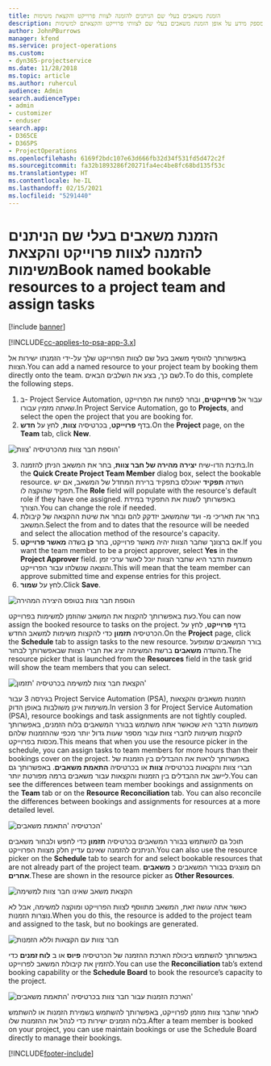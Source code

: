 ```yaml
---
title: הזמנת משאבים בעלי שם הניתנים להזמנה לצוות פרוייקט והקצאת משימות
description: נושא זה מספק מידע על אופן הזמנת משאבים בעלי שם לצוותי פרוייקט והקצאתם למשימות.
author: JohnPBurrows
manager: kfend
ms.service: project-operations
ms.custom:
- dyn365-projectservice
ms.date: 11/28/2018
ms.topic: article
ms.author: ruhercul
audience: Admin
search.audienceType:
- admin
- customizer
- enduser
search.app:
- D365CE
- D365PS
- ProjectOperations
ms.openlocfilehash: 6169f2bdc107e63d666fb32d34f531fd5d472c2f
ms.sourcegitcommit: fa32b1893286f20271fa4ec4be8fc68bd135f53c
ms.translationtype: HT
ms.contentlocale: he-IL
ms.lasthandoff: 02/15/2021
ms.locfileid: "5291440"
---
```

# <a name="book-named-bookable-resources-to-a-project-team-and-assign-tasks"></a><span data-ttu-id="0c7ec-103">הזמנת משאבים בעלי שם הניתנים להזמנה לצוות פרוייקט והקצאת משימות</span><span class="sxs-lookup"><span data-stu-id="0c7ec-103">Book named bookable resources to a project team and assign tasks</span></span> 

[!include [banner](../includes/psa-now-project-operations.md)]

[!INCLUDE[cc-applies-to-psa-app-3.x](../includes/cc-applies-to-psa-app-3x.md)]

<span data-ttu-id="0c7ec-104">באפשרותך להוסיף משאב בעל שם לצוות הפרוייקט שלך על-ידי הזמנתו ישירות אל הצוות.</span><span class="sxs-lookup"><span data-stu-id="0c7ec-104">You can  add a named resource to your project team by booking them directly onto the team.</span></span> <span data-ttu-id="0c7ec-105">לשם כך, בצע את השלבים הבאים.</span><span class="sxs-lookup"><span data-stu-id="0c7ec-105">To do this, complete the following steps.</span></span>

1. <span data-ttu-id="0c7ec-106">ב- Project Service Automation, עבור אל **פרוייקטים**, ובחר לפתוח את הפרוייקט שאתה מזמין עבורו.</span><span class="sxs-lookup"><span data-stu-id="0c7ec-106">In  Project Service Automation, go to **Projects**, and select the open the project that you are booking for.</span></span>
2. <span data-ttu-id="0c7ec-107">בדף **פרוייקט**, בכרטיסיה **צוות**, לחץ על **חדש**.</span><span class="sxs-lookup"><span data-stu-id="0c7ec-107">On the **Project** page, on the **Team** tab, click **New**.</span></span> 

![הוספת חבר צוות מהכרטיסיה 'צוות'](media/RM-how-to-1.png)

3. <span data-ttu-id="0c7ec-109">בתיבת הדו-שיח **יצירה מהירה של חבר צוות**, בחר את המשאב הניתן להזמנה.</span><span class="sxs-lookup"><span data-stu-id="0c7ec-109">In the **Quick Create Project Team Member** dialog box, select the bookable resource.</span></span> <span data-ttu-id="0c7ec-110">השדה **תפקיד** יאוכלס בתפקיד ברירת המחדל של המשאב, אם יש תפקיד שהוקצה לו.</span><span class="sxs-lookup"><span data-stu-id="0c7ec-110">The **Role** field will populate with the resource's default role if they have one assigned.</span></span> <span data-ttu-id="0c7ec-111">באפשרותך לשנות את התפקיד במידת הצורך.</span><span class="sxs-lookup"><span data-stu-id="0c7ec-111">You can change the role if needed.</span></span> 
4. <span data-ttu-id="0c7ec-112">בחר את תאריכי מ- ועד שהמשאב יזדקק להם ובחר את שיטת ההקצאה של קיבולת המשאב.</span><span class="sxs-lookup"><span data-stu-id="0c7ec-112">Select the from and to dates that the resource will be needed and select the allocation method of the resource's capacity.</span></span> 
5. <span data-ttu-id="0c7ec-113">אם ברצונך שחבר הצוות יהיה מאשר פרוייקט, בחר **כן** בשדה **מאשר פרוייקט**.</span><span class="sxs-lookup"><span data-stu-id="0c7ec-113">If you want the team member to be a project approver, select **Yes** in the **Project Approver** field.</span></span> <span data-ttu-id="0c7ec-114">משמעות הדבר היא שחבר הצוות יוכל לאשר ערכי זמן והוצאה שנשלחו עבור הפרוייקט.</span><span class="sxs-lookup"><span data-stu-id="0c7ec-114">This will mean that the team member can approve submitted time and expense entries for this project.</span></span> 
6. <span data-ttu-id="0c7ec-115">לחץ על **שמור**.</span><span class="sxs-lookup"><span data-stu-id="0c7ec-115">Click **Save**.</span></span>

![הוספת חבר צוות בטופס היצירה המהירה](media/RM-how-to-2.png)


<span data-ttu-id="0c7ec-117">כעת באפשרותך להקצות את המשאב שהוזמן למשימות בפרוייקט.</span><span class="sxs-lookup"><span data-stu-id="0c7ec-117">You can now assign the booked resource to tasks on the project.</span></span> <span data-ttu-id="0c7ec-118">בדף **פרוייקט**, לחץ על הכרטיסיה **תזמון** כדי להקצות משימות למשאב החדש.</span><span class="sxs-lookup"><span data-stu-id="0c7ec-118">On the **Project** page, click the **Schedule** tab to assign tasks to the new resource.</span></span> <span data-ttu-id="0c7ec-119">בורר המשאבים שמופעל מהשדה **משאבים** ברשת המשימה יציג את חברי הצוות שבאפשרותך לבחור.</span><span class="sxs-lookup"><span data-stu-id="0c7ec-119">The resource picker that is launched from the **Resources** field in the task grid will show the team members that you can select.</span></span>

![הקצאת חבר צוות למשימה בכרטיסיה 'תזמון'](media/RM-how-to-3.png)

<span data-ttu-id="0c7ec-121">בגירסה 3 עבור Project Service Automation‏ (PSA), הזמנות משאבים והקצאות משימות אינן משולבות באופן הדוק.</span><span class="sxs-lookup"><span data-stu-id="0c7ec-121">In version 3 for Project Service Automation (PSA), resource bookings and task assignments are not tightly coupled.</span></span> <span data-ttu-id="0c7ec-122">משמעות הדבר היא שכאשר אתה משתמש בבורר המשאבים בלוח הזמנים, באפשרותך להקצות משימות לחברי צוות עבור מספר שעות גדול יותר מכפי שההזמנות שלהם מכסות בפרוייקט.</span><span class="sxs-lookup"><span data-stu-id="0c7ec-122">This means that when you use the resource picker in the schedule, you can assign tasks to team members for more hours than their bookings cover on the project.</span></span>
<span data-ttu-id="0c7ec-123">באפשרותך לראות את ההבדלים בין הזמנות של חברי צוות והקצאות בכרטיסיה **צוות** או בכרטיסיה **התאמת משאבים**. באפשרותך גם ליישב את ההבדלים בין הזמנות והקצאות עבור משאבים ברמה מפורטת יותר.</span><span class="sxs-lookup"><span data-stu-id="0c7ec-123">You can see the differences between team member bookings and assignments on the **Team** tab or on the **Resource Reconciliation** tab. You can also reconcile the differences between bookings and assignments for resources at a more detailed level.</span></span>

![הכרטיסיה 'התאמת משאבים'](media/RM-how-to-4.png)

<span data-ttu-id="0c7ec-125">תוכל גם להשתמש בבורר המשאבים בכרטיסיה **תזמון** כדי לחפש ולבחור משאבים הניתנים להזמנה שאינם עדיין חלק מצוות הפרוייקט.</span><span class="sxs-lookup"><span data-stu-id="0c7ec-125">You can also use the resource picker on the **Schedule** tab to search for and select bookable resources that are not already part of the project team.</span></span> <span data-ttu-id="0c7ec-126">הם מוצגים בבורר המשאבים כ **משאבים אחרים**.</span><span class="sxs-lookup"><span data-stu-id="0c7ec-126">These are shown in the resource picker as **Other Resources**.</span></span>

![הקצאת משאב שאינו חבר צוות למשימה](media/RM-how-to-5.png)

<span data-ttu-id="0c7ec-128">כאשר אתה עושה זאת, המשאב מתווסף לצוות הפרוייקט ומוקצה למשימה, אבל לא נוצרות הזמנות.</span><span class="sxs-lookup"><span data-stu-id="0c7ec-128">When you do this, the resource is added to the project team and assigned to the task, but no bookings are generated.</span></span>

![חבר צוות עם הקצאות וללא הזמנות](media/RM-how-to-6.png)

<span data-ttu-id="0c7ec-130">באפשרותך להשתמש ביכולת הארכת ההזמנה של הכרטיסיה  **פיוס** או ב **לוח זמנים** כדי להזמין את קיבולת המשאב לפרוייקט.</span><span class="sxs-lookup"><span data-stu-id="0c7ec-130">You can use the **Reconciliation** tab’s extend booking capability or the **Schedule Board** to book the resource’s capacity to the project.</span></span>

![הארכת הזמנות עבור חבר צוות בכרטיסיה 'התאמת משאבים'](media/RM-how-to-7.png)

<span data-ttu-id="0c7ec-132">לאחר שחבר צוות מוזמן לפרוייקט, באפשרותך להשתמש בשמירת הזמנות או להשתמש בלוח הזמנים ישירות כדי לנהל את ההזמנות שלו.</span><span class="sxs-lookup"><span data-stu-id="0c7ec-132">After a team member is booked on your project, you can use maintain bookings or use the Schedule Board directly to manage their bookings.</span></span>


[!INCLUDE[footer-include](../includes/footer-banner.md)]